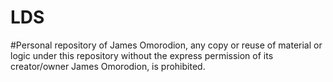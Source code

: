 # LDS
#Personal repository of James Omorodion, any copy or reuse of material or logic under this repository without the express permission of its creator/owner James Omorodion, is prohibited.
